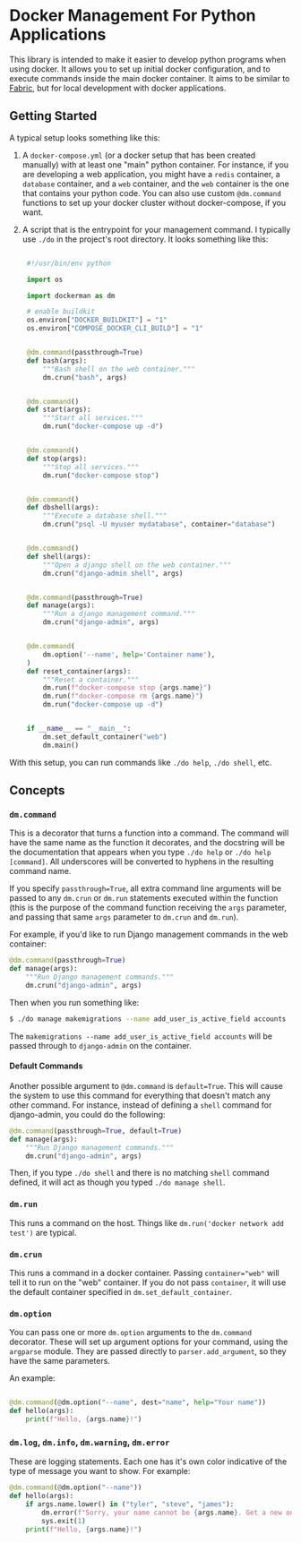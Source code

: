 # Docker Management For Python Applications

This library is intended to make it easier to develop python programs when
using docker. It allows you to set up initial docker configuration, and to
execute commands inside the main docker container. It aims to be similar to
[Fabric](https://fabfile.org), but for local development with docker
applications.

## Getting Started

A typical setup looks something like this:

1. A `docker-compose.yml` (or a docker setup that has been created manually)
   with at least one "main" python container. For instance, if you are
   developing a web application, you might have a `redis` container, a
   `database` container, and a `web` container, and the `web` container is the
   one that contains your python code. You can also use custom `@dm.command`
   functions to set up your docker cluster without docker-compose, if you want.
2. A script that is the entrypoint for your management command. I typically use
   `./do` in the project's root directory. It looks something like this:

   ```python

    #!/usr/bin/env python

    import os

    import dockerman as dm

    # enable buildkit
    os.environ["DOCKER_BUILDKIT"] = "1"
    os.environ["COMPOSE_DOCKER_CLI_BUILD"] = "1"


    @dm.command(passthrough=True)
    def bash(args):
        """Bash shell on the web container."""
        dm.crun("bash", args)


    @dm.command()
    def start(args):
        """Start all services."""
        dm.run("docker-compose up -d")


    @dm.command()
    def stop(args):
        """Stop all services."""
        dm.run("docker-compose stop")


    @dm.command()
    def dbshell(args):
        """Execute a database shell."""
        dm.crun("psql -U myuser mydatabase", container="database")


    @dm.command()
    def shell(args):
        """Open a django shell on the web container."""
        dm.crun("django-admin shell", args)


    @dm.command(passthrough=True)
    def manage(args):
        """Run a django management command."""
        dm.crun("django-admin", args)


    @dm.command(
        dm.option('--name', help='Container name'),
    )
    def reset_container(args):
        """Reset a container."""
        dm.run(f"docker-compose stop {args.name}")
        dm.run(f"docker-compose rm {args.name}")
        dm.run("docker-compose up -d")


    if __name__ == "__main__":
        dm.set_default_container("web")
        dm.main()
     ```

With this setup, you can run commands like `./do help`, `./do shell`, etc.

## Concepts

### `dm.command`

This is a decorator that turns a function into a command. The command will have
the same name as the function it decorates, and the docstring will be the
documentation that appears when you type `./do help` or `./do help [command]`.
All underscores will be converted to hyphens in the resulting command name.

If you specify `passthrough=True`, all extra command line arguments will be
passed to any `dm.crun` or `dm.run` statements executed within the function
(this is the purpose of the command function receiving the `args` parameter,
and passing that same `args` parameter to `dm.crun` and `dm.run`).

For example, if you'd like to run Django management commands in the web
container:

```python
@dm.command(passthrough=True)
def manage(args):
    """Run Django management commands."""
    dm.crun("django-admin", args)
```

Then when you run something like:

```bash
$ ./do manage makemigrations --name add_user_is_active_field accounts
```

The `makemigrations --name add_user_is_active_field accounts` will be passed
through to `django-admin` on the container.

#### Default Commands

Another possible argument to `@dm.command` is `default=True`. This will cause
the system to use this command for everything that doesn't match any other
command. For instance, instead of defining a `shell` command for django-admin,
you could do the following:

```python
@dm.command(passthrough=True, default=True)
def manage(args):
    """Run Django management commands."""
    dm.crun("django-admin", args)
```

Then, if you type `./do shell` and there is no matching `shell` command
defined, it will act as though you typed `./do manage shell`.

### `dm.run`

This runs a command on the host. Things like
`dm.run('docker network add test')` are typical.

### `dm.crun`

This runs a command in a docker container. Passing `container="web"` will tell
it to run on the "web" container. If you do not pass `container`, it will use
the default container specified in `dm.set_default_container`.

### `dm.option`

You can pass one or more `dm.option` arguments to the `dm.command` decorator.
These will set up argument options for your command, using the `argparse`
module. They are passed directly to `parser.add_argument`, so they have the
same parameters.

An example:

```python

@dm.command(@dm.option("--name", dest="name", help="Your name"))
def hello(args):
    print(f"Hello, {args.name}!")
```

### `dm.log`, `dm.info`, `dm.warning`, `dm.error`

These are logging statements. Each one has it's own color indicative of the
type of message you want to show. For example:


```python
@dm.command(@dm.option("--name"))
def hello(args):
    if args.name.lower() in ("tyler", "steve", "james"):
        dm.error(f"Sorry, your name cannot be {args.name}. Get a new one.")
        sys.exit(1)
    print(f"Hello, {args.name}!")
```
